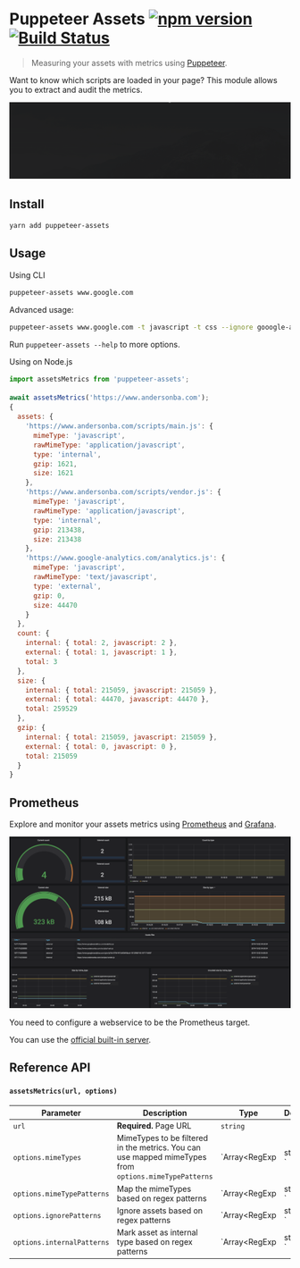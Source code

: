 # Puppeteer Assets [![npm version](https://badge.fury.io/js/puppeteer-assets.svg)](https://badge.fury.io/js/puppeteer-assets) [![Build Status](https://travis-ci.org/andersonba/puppeteer-assets.svg?branch=master)](https://travis-ci.org/andersonba/puppeteer-assets)

> Measuring your assets with metrics using [Puppeteer](https://github.com/googlechrome/puppeteer).

Want to know which scripts are loaded in your page? This module allows you to extract and audit the metrics.

![Gif CLI](resources/cli.gif)

## Install

```bash
yarn add puppeteer-assets
```

## Usage

Using CLI

```bash
puppeteer-assets www.google.com
```

Advanced usage:

```bash
puppeteer-assets www.google.com -t javascript -t css --ignore gooogle-analytics
```

Run `puppeteer-assets --help` to more options.

Using on Node.js

```javascript
import assetsMetrics from 'puppeteer-assets';

await assetsMetrics('https://www.andersonba.com');
{
  assets: {
    'https://www.andersonba.com/scripts/main.js': {
      mimeType: 'javascript',
      rawMimeType: 'application/javascript',
      type: 'internal',
      gzip: 1621,
      size: 1621
    },
    'https://www.andersonba.com/scripts/vendor.js': {
      mimeType: 'javascript',
      rawMimeType: 'application/javascript',
      type: 'internal',
      gzip: 213438,
      size: 213438
    },
    'https://www.google-analytics.com/analytics.js': {
      mimeType: 'javascript',
      rawMimeType: 'text/javascript',
      type: 'external',
      gzip: 0,
      size: 44470
    }
  },
  count: {
    internal: { total: 2, javascript: 2 },
    external: { total: 1, javascript: 1 },
    total: 3
  },
  size: {
    internal: { total: 215059, javascript: 215059 },
    external: { total: 44470, javascript: 44470 },
    total: 259529
  },
  gzip: {
    internal: { total: 215059, javascript: 215059 },
    external: { total: 0, javascript: 0 },
    total: 215059
  }
}
```

## Prometheus

Explore and monitor your assets metrics using [Prometheus](https://prometheus.io) and [Grafana](https://grafana.com).

![Grafana](resources/grafana.png)

You need to configure a webservice to be the Prometheus target.

You can use the [official built-in server](./prometheus/README.md).

## Reference API

#### `assetsMetrics(url, options)`

| Parameter | Description | Type | Default |
|-----------|-------------|------|---------|
| `url` | **Required.** Page URL | `string`
| `options.mimeTypes` |  MimeTypes to be filtered in the metrics. You can use mapped mimeTypes from `options.mimeTypePatterns` | `Array<RegExp | string> ` | `['javascript']`
| `options.mimeTypePatterns` | Map the mimeTypes based on regex patterns | `Array<RegExp | string> ` | `{ javascript: ['javascript'], css: ['css'] }`
| `options.ignorePatterns` | Ignore assets based on regex patterns | `Array<RegExp | string> ` | `[]`
| `options.internalPatterns` | Mark asset as internal type based on regex patterns | `Array<RegExp | string> ` | `[/^(\/|.\/)/]`
